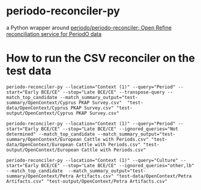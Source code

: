 # periodo-reconciler-py
a Python wrapper around [periodo/periodo-reconciler: Open Refine reconciliation service for PeriodO data](https://github.com/periodo/periodo-reconciler)

# How to run the CSV reconciler on the test data

```
periodo-reconciler-py --location="Context (1)" --query="Period" --start="Early BCE/CE" --stop="Late BCE/CE" --transpose-query --match_top_candidate --match_summary_output="test-summary/OpenContext/Cyprus PKAP Survey.csv"  "test-data/OpenContext/Cyprus PKAP Survey.csv" "test-output/OpenContext/Cyprus PKAP Survey.csv" 

periodo-reconciler-py --location="Context (1)" --query="Period" --start="Early BCE/CE" --stop="Late BCE/CE" --ignored_queries="Not determined" --match_top_candidate --match_summary_output="test-summary/OpenContext/European Cattle with Periods.csv" "test-data/OpenContext/European Cattle with Periods.csv" "test-output/OpenContext/European Cattle with Periods.csv"

periodo-reconciler-py --location="Context (1)" --query="Culture" --start="Early BCE/CE" --stop="Late BCE/CE" --ignored_queries="other,lb" --match_top_candidate  --match_summary_output="test-summary/OpenContext/Petra Artifacts.csv" "test-data/OpenContext/Petra Artifacts.csv" "test-output/OpenContext/Petra Artifacts.csv"
```
